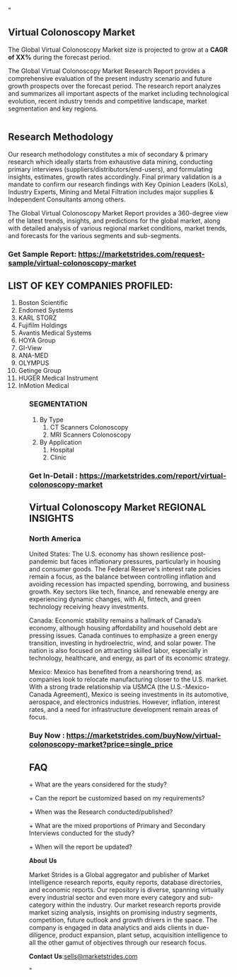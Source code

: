 "<h2>Virtual Colonoscopy Market</h2>
<p>The Global Virtual Colonoscopy Market size is projected to grow at a <strong>CAGR of XX%</strong> during the forecast period.</p>
<p>The Global Virtual Colonoscopy Market Research Report provides a comprehensive evaluation of the present industry scenario and future growth prospects over the forecast period. The research report analyzes and summarizes all important aspects of the market including technological evolution, recent industry trends and competitive landscape, market segmentation and key regions.</p>
<p><img style=""width: 100%;"" src=""https://marketstrides.com//uploads/images/marketstrides-051.png"" alt=""Virtual Colonoscopy Market Report Analysis"" /></p>
<h2>Research Methodology</h2>
<p>Our research methodology constitutes a mix of secondary &amp; primary research which ideally starts from exhaustive data mining, conducting primary interviews (suppliers/distributors/end-users), and formulating insights, estimates, growth rates accordingly. Final primary validation is a mandate to confirm our research findings with Key Opinion Leaders (KoLs), Industry Experts, Mining and Metal Filtration includes major supplies &amp; Independent Consultants among others.</p>
<p>The Global Virtual Colonoscopy Market Report provides a 360-degree view of the latest trends, insights, and predictions for the global market, along with detailed analysis of various regional market conditions, market trends, and forecasts for the various segments and sub-segments.</p>
<h3><strong>Get Sample Report: <a href=
https://marketstrides.com/request-sample/virtual-colonoscopy-market>https://marketstrides.com/request-sample/virtual-colonoscopy-market</a></strong></h3>
<h2>LIST OF KEY COMPANIES PROFILED:</h2>
<p><ol><li>
Boston Scientific</li><li>Endomed Systems</li><li>KARL STORZ</li><li>Fujifilm Holdings</li><li>Avantis Medical Systems</li><li>HOYA Group</li><li>GI-View</li><li>ANA-MED</li><li>OLYMPUS</li><li>Getinge Group</li><li>HUGER Medical Instrument</li><li>InMotion Medical


</li><ol></p>
<h3>SEGMENTATION</h3>
<p><ol><li>By Type<ol><li>CT Scanners Colonoscopy</li><li>MRI Scanners Colonoscopy</li></ol></li><li>By Application<ol><li>Hospital</li><li>Clinic</li></ol></li></ol></p>
<h3><strong>Get In-Detail : <a href=https://marketstrides.com/report/virtual-colonoscopy-market>https://marketstrides.com/report/virtual-colonoscopy-market</a></strong></h3>
<h2>Virtual Colonoscopy Market REGIONAL INSIGHTS</h2>
<h3>North America</h3>
<p>United States: The U.S. economy has shown resilience post-pandemic but faces inflationary pressures, particularly in housing and consumer goods. The Federal Reserve's interest rate policies remain a focus, as the balance between controlling inflation and avoiding recession has impacted spending, borrowing, and business growth. Key sectors like tech, finance, and renewable energy are experiencing dynamic changes, with AI, fintech, and green technology receiving heavy investments.</p>
<p>Canada: Economic stability remains a hallmark of Canada’s economy, although housing affordability and household debt are pressing issues. Canada continues to emphasize a green energy transition, investing in hydroelectric, wind, and solar power. The nation is also focused on attracting skilled labor, especially in technology, healthcare, and energy, as part of its economic strategy.</p>
<p>Mexico: Mexico has benefited from a nearshoring trend, as companies look to relocate manufacturing closer to the U.S. market. With a strong trade relationship via USMCA (the U.S.-Mexico-Canada Agreement), Mexico is seeing investments in its automotive, aerospace, and electronics industries. However, inflation, interest rates, and a need for infrastructure development remain areas of focus.</p>
<h3><strong>Buy Now : <a href=https://marketstrides.com/buyNow/virtual-colonoscopy-market?price=single_price>https://marketstrides.com/buyNow/virtual-colonoscopy-market?price=single_price</a></strong></h3>
<h2>FAQ</h2>
<p>+ What are the years considered for the study?</p>
<p>+ Can the report be customized based on my requirements?</p>
<p>+ When was the Research conducted/published?</p>
<p>+ What are the mixed proportions of Primary and Secondary Interviews conducted for the study?</p>
<p>+ When will the report be updated?</p>
<p>𝐀𝐛𝐨𝐮𝐭 𝐔𝐬</p>
<p>Market Strides is a Global aggregator and publisher of Market intelligence research reports, equity reports, database directories, and economic reports. Our repository is diverse, spanning virtually every industrial sector and even more every category and sub-category within the industry. Our market research reports provide market sizing analysis, insights on promising industry segments, competition, future outlook and growth drivers in the space. The company is engaged in data analytics and aids clients in due-diligence, product expansion, plant setup, acquisition intelligence to all the other gamut of objectives through our research focus.</p>
<p>𝐂𝐨𝐧𝐭𝐚𝐜𝐭 𝐔𝐬:<a href=mailto:sells@marketstrides.com>sells@marketstrides.com</a></p>"
